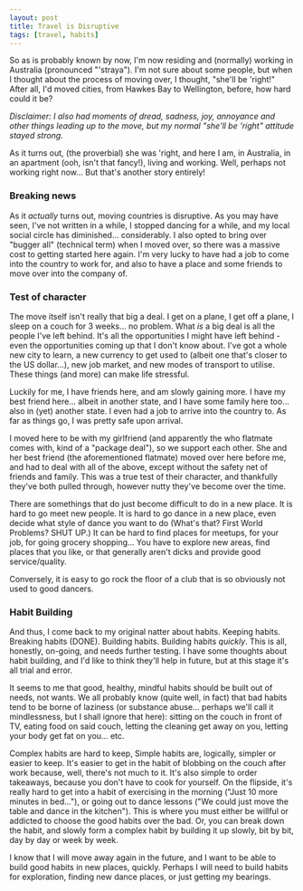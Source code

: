 ```yaml
---
layout: post
title: Travel is Disruptive
tags: [travel, habits]
---
```


So as is probably known by now, I'm now residing and (normally) working in Australia (pronounced "'straya"). I'm not sure about some people, but when I thought about the process of moving over, I thought, "she'll be 'right!" After all, I'd moved cities, from Hawkes Bay to Wellington, before, how hard could it be?

*Disclaimer: I also had moments of dread, sadness, joy, annoyance and other things leading up to the move, but my normal "she'll be 'right" attitude stayed strong.*

As it turns out, (the proverbial) she was 'right, and here I am, in Australia, in an apartment (ooh, isn't that fancy!), living and working. Well, perhaps not working right now... But that's another story entirely!


### Breaking news

As it *actually* turns out, moving countries is disruptive. As you may have seen, I've not written in a while, I stopped dancing for a while, and my local social circle has diminished... considerably. I also opted to bring over "bugger all" (technical term) when I moved over, so there was a massive cost to getting started here again. I'm very lucky to have had a job to come into the country to work for, and also to have a place and some friends to move over into the company of.


### Test of character

The move itself isn't really that big a deal. I get on a plane, I get off a plane, I sleep on a couch for 3 weeks... no problem. What *is* a big deal is all the people I've left behind. It's all the opportunities I might have left behind - even the opportunities coming up that I don't know about. I've got a whole new city to learn, a new currency to get used to (albeit one that's closer to the US dollar...), new job market, and new modes of transport to utilise. These things (and more) can make life stressful.

Luckily for me, I have friends here, and am slowly gaining more. I have my best friend here... albeit in another state, and I have some family here too... also in (yet) another state. I even had a job to arrive into the country to. As far as things go, I was pretty safe upon arrival.

I moved here to be with my girlfriend (and apparently the who flatmate comes with, kind of a "package deal"), so we support each other. She and her best friend (the aforementioned flatmate) moved over here before me, and had to deal with all of the above, except without the safety net of friends and family. This was a true test of their character, and thankfully they've both pulled through, however nutty they've become over the time.

There are somethings that do just become difficult to do in a new place. It is hard to go meet new people. It is hard to go dance in a new place, even decide what style of dance you want to do (What's that? First World Problems? SHUT UP.) It can be hard to find places for meetups, for your job, for going grocery shopping... You have to explore new areas, find places that you like, or that generally aren't dicks and provide good service/quality.

Conversely, it is easy to go rock the floor of a club that is so obviously not used to good dancers.

### Habit Building

And thus, I come back to my original natter about habits. Keeping habits. Breaking habits (DONE). Building habits. Building habits *quickly*. This is all, honestly, on-going, and needs further testing. I have some thoughts about habit building, and I'd like to think they'll help in future, but at this stage it's all trial and error.

It seems to me that good, healthy, mindful habits should be built out of needs, not wants. We all probably know (quite well, in fact) that bad habits tend to be borne of laziness (or substance abuse... perhaps we'll call it mindlessness, but I shall ignore that here): sitting on the couch in front of TV, eating food on said couch, letting the cleaning get away on you, letting your body get fat on you... etc.

Complex habits are hard to keep, Simple habits are, logically, simpler or easier to keep. It's easier to get in the habit of blobbing on the couch after work because, well, there's not much to it. It's also simple to order takeaways, because you don't have to cook for yourself. On the flipside, it's really hard to get into a habit of exercising in the morning ("Just 10 more minutes in bed..."), or going out to dance lessons ("We could just move the table and dance in the kitchen"). This is where you must either be willful or addicted to choose the good habits over the bad. Or, you can break down the habit, and slowly form a complex habit by building it up slowly, bit by bit, day by day or week by week.

I know that I will move away again in the future, and I want to be able to build good habits in new places, quickly. Perhaps I will need to build habits for exploration, finding new dance places, or just getting my bearings.
